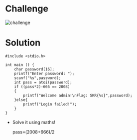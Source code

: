 # Challenge

![challenge](https://github.com/urhnh/ctfwriteup/assets/149639198/59bc45d9-2b52-4b6f-a8b0-29d556376962)

# Solution

```
#include <stdio.h>

int main () {
	char password[16];
	printf("Enter password: ");
	scanf("%s",password);
	int pass = atoi(password);
	if ((pass*2)-666 == 2008)
	{
		printf("Welcome admin!\nFlag: SKR{%s}",password);
	}else{
		printf("Login failed!");
	}
}
```

- Solve it using maths!

  pass=(2008+666)/2


